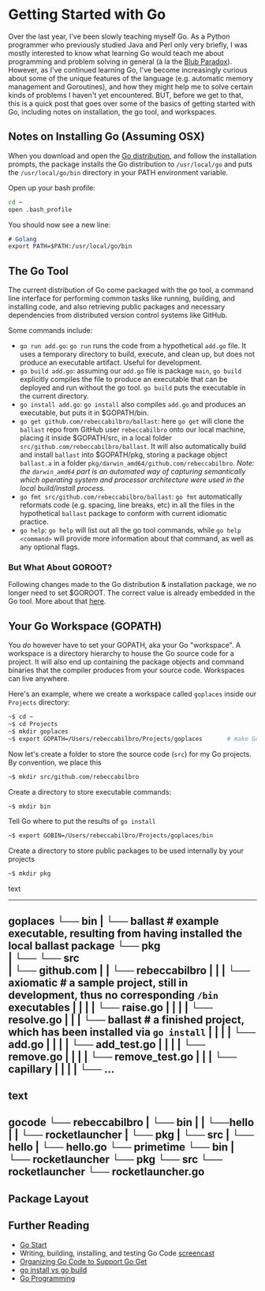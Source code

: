 # Getting Started with Go

Over the last year, I've been slowly teaching myself Go. As a Python programmer who previously studied Java and Perl only very briefly, I was mostly interested to know what learning Go would teach me about programming and problem solving in general (à la the [Blub Paradox](http://www.paulgraham.com/avg.html)). However, as I've continued learning Go, I've become increasingly curious about some of the unique features of the language (e.g. automatic memory management and Goroutines), and how they might help me to solve certain kinds of problems I haven't yet encountered. BUT, before we get to that, this is a quick post that goes over some of the basics of getting started with Go, including notes on installation, the go tool, and workspaces.

## Notes on Installing Go (Assuming OSX)

When you download and open the [Go distribution](https://golang.org/dl/), and follow the installation prompts, the package installs the Go distribution to `/usr/local/go` and puts the `/usr/local/go/bin` directory in your PATH environment variable. 

Open up your bash profile:

```bash
cd ~
open .bash_profile
```

You should now see a new line:

```md
# Golang
export PATH=$PATH:/usr/local/go/bin
```

## The Go Tool

The current distribution of Go come packaged with the go tool, a command line interface for performing common tasks like running, building, and installing code, and also retrieving public packages and necessary dependencies from distributed version control systems like GitHub.

Some commands include:

 - `go run add.go`: `go run` runs the code from a hypothetical `add.go` file. It uses a temporary directory to build, execute, and clean up, but does not produce an executable artifact. Useful for development.
 - `go build add.go`: assuming our `add.go` file is package `main`, `go build` explicitly compiles the file to produce an executable that can be deployed and run without the go tool. `go build` puts the executable in the current directory.
 - `go install add.go`: `go install` also compiles `add.go` and produces an executable, but puts it in  $GOPATH/bin.
 - `go get github.com/rebeccabilbro/ballast`: here `go get` will clone the `ballast` repo from GitHub user `rebeccabilbro` onto our local machine, placing it inside $GOPATH/src, in a local folder `src/github.com/rebeccabilbro/ballast`. It will also automatically build and install `ballast` into $GOPATH/pkg, storing a package object `ballast.a` in a folder `pkg/darwin_amd64/github.com/rebeccabilbro`. _Note: the `darwin_amd64` part is an automated way of capturing semantically which operating system and processor architecture were used in the local build/install process._
 - `go fmt src/github.com/rebeccabilbro/ballast`: `go fmt` automatically reformats code (e.g. spacing, line breaks, etc) in all the files in the hypothetical `ballast` package to conform with current idiomatic practice.
 - `go help`: `go help` will list out all the go tool commands, while `go help <command>` will provide more information about that command, as well as any optional flags.

### But What About GOROOT?

Following changes made to the Go distribution & installation package, we no longer need to set $GOROOT.  The correct value is already embedded in the Go tool. More about that [here](https://dave.cheney.net/2013/06/14/you-dont-need-to-set-goroot-really).

## Your Go Workspace (GOPATH)

You *do* however have to set your GOPATH, aka your Go "workspace". A workspace is a directory hierarchy to house the Go source code for a project. It will also end up containing the package objects and command binaries that the compiler produces from your source code. Workspaces can live anywhere.

Here's an example, where we create a workspace called `goplaces` inside our `Projects` directory:

```bash
~$ cd ~
~$ cd Projects
~$ mkdir goplaces                                                                      # create workspace dir
~$ export GOPATH=/Users/rebeccabilbro/Projects/goplaces       # make Go tool aware of workspace
```
 
Now let's create a folder to store the source code (`src`) for my Go projects. By convention, we place this 

```bash
~$ mkdir src/github.com/rebeccabilbro     
```



Create a directory to store executable commands: 

```bash
~$ mkdir bin 
```

Tell Go where to put the results of `go install`

```bash
~$ export GOBIN=/Users/rebeccabilbro/Projects/goplaces/bin      
```


Create a directory to store public packages to be used internally by your projects
```bash
~$ mkdir pkg   
```


text

----
goplaces
└── bin
 |   └── ballast                    # example executable, resulting from having installed the local ballast package
└── pkg                            
 |   └── 
└── src                              
 |   └── github.com
 |    |   └── rebeccabilbro
 |    |    |   └── axiomatic     # a sample project, still in development, thus no corresponding `/bin` executables
 |    |    |    |   └── raise.go
 |    |    |    |   └── resolve.go
 |    |    |   └── ballast          # a finished project, which has been installed via `go install`
 |    |    |    |   └── add.go
 |    |    |    |   └── add_test.go
 |    |    |    |   └── remove.go
 |    |    |    |   └── remove_test.go
 |    |    |   └── capillary
 |     |    |    |   └── ...
----

text
----
gocode
└── rebeccabilbro
|   └── bin
|    |   └──hello
|    |   └── rocketlauncher
|   └── pkg
|   └── src
|        └── hello
|            └── hello.go
└── primetime
    └── bin
    |   └── rocketlauncher
    └── pkg
    └── src
        └── rocketlauncher
            └── rocketlauncher.go
----

## Package Layout


## Further Reading

 - [Go Start](https://github.com/alco/gostart)
 - Writing, building, installing, and testing Go Code [screencast](https://youtu.be/XCsL89YtqCs)
 - [Organizing Go Code to Support Go Get](https://www.ardanlabs.com/blog/2013/08/organizing-code-to-support-go-get.html)
 - [go install vs go build](https://pocketgophers.com/go-install-vs-go-build/)
 - [Go Programming](https://youtu.be/CF9S4QZuV30)
